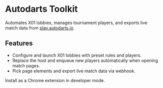 # Autodarts Toolkit

 Automates X01 lobbies, manages tournament players, and exports live match data from [play.autodarts.io](https://play.autodarts.io).

## Features
- Configure and launch X01 lobbies with preset rules and players.
- Replace the host and enqueue new players automatically when opening match pages.
- Pick page elements and export live match data via webhook.

Install as a Chrome extension in developer mode.

